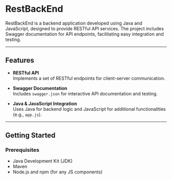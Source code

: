 # RestBackEnd

RestBackEnd is a backend application developed using Java and JavaScript, designed to provide RESTful API services. The project includes Swagger documentation for API endpoints, facilitating easy integration and testing.

---

## Features

- **RESTful API**  
  Implements a set of RESTful endpoints for client-server communication.

- **Swagger Documentation**  
  Includes `swagger.json` for interactive API documentation and testing.

- **Java & JavaScript Integration**  
  Uses Java for backend logic and JavaScript for additional functionalities (e.g., `app.js`).

---


## Getting Started

### Prerequisites

- Java Development Kit (JDK)
- Maven
- Node.js and npm (for any JS components)



